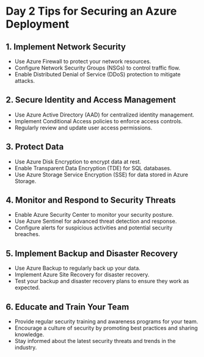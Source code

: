 # Day 2 Tips for Securing an Azure Deployment

## 1. Implement Network Security
- Use Azure Firewall to protect your network resources.
- Configure Network Security Groups (NSGs) to control traffic flow.
- Enable Distributed Denial of Service (DDoS) protection to mitigate attacks.

## 2. Secure Identity and Access Management
- Use Azure Active Directory (AAD) for centralized identity management.
- Implement Conditional Access policies to enforce access controls.
- Regularly review and update user access permissions.

## 3. Protect Data
- Use Azure Disk Encryption to encrypt data at rest.
- Enable Transparent Data Encryption (TDE) for SQL databases.
- Use Azure Storage Service Encryption (SSE) for data stored in Azure Storage.

## 4. Monitor and Respond to Security Threats
- Enable Azure Security Center to monitor your security posture.
- Use Azure Sentinel for advanced threat detection and response.
- Configure alerts for suspicious activities and potential security breaches.

## 5. Implement Backup and Disaster Recovery
- Use Azure Backup to regularly back up your data.
- Implement Azure Site Recovery for disaster recovery.
- Test your backup and disaster recovery plans to ensure they work as expected.

## 6. Educate and Train Your Team
- Provide regular security training and awareness programs for your team.
- Encourage a culture of security by promoting best practices and sharing knowledge.
- Stay informed about the latest security threats and trends in the industry.
